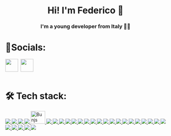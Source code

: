 <h1 align="center"><b>Hi! I'm Federico 👋</b></h1>
<h3 align="center">I'm a young developer from Italy 🧑‍💻

<br/>

<h1 align="left">📱Socials:</h1>
<p align="left">

<div style="display: flex; gap: 8px">
  <a href="https://discordapp.com/users/646076973025722388" target="_blank">
    <img src="https://skillicons.dev/icons?i=discord"  height="40" width="40" />
  </a>

  <a href="https://www.instagram.com/cavallini_federico" target="_blank">
    <img src="https://skillicons.dev/icons?i=instagram"  height="40" width="40"/>
  </a>
</div>

<br />
<h1 align="left">🛠️ Tech stack:</h1>

<div>
  <a href="https://www.typescriptlang.org" target="_blank">
    <img src="https://skillicons.dev/icons?i=ts" />
  </a>
  <a href="https://developer.mozilla.org/en-US/docs/Web/JavaScript" target="_blank">
    <img src="https://skillicons.dev/icons?i=js" />
  </a>
    <a href="https://nodejs.org/en" target="_blank">
    <img src="https://skillicons.dev/icons?i=nodejs" />
  </a>
  <a href="https://expressjs.com" target="_blank">
    <img src="https://skillicons.dev/icons?i=express" />
  </a>
  <a href="https://bun.sh" target="_blank">
    <img src="https://user-images.githubusercontent.com/709451/182802334-d9c42afe-f35d-4a7b-86ea-9985f73f20c3.png"
    alt="Bunjs" width="45" height="40" /> 
  </a>
  <a href="https://cplusplus.com" target="_blank">
    <img src="https://skillicons.dev/icons?i=cpp" />
  </a>
  <a href="https://soliditylang.org" target="_blank">
    <img src="https://skillicons.dev/icons?i=solidity" />
  </a>
  <a href="https://go.dev" target="_blank">
    <img src="https://skillicons.dev/icons?i=go" />
  </a>

  <a href="https://www.w3schools.com/html" target="_blank">
    <img src="https://skillicons.dev/icons?i=html" />
  </a>
  <a href="https://www.w3schools.com/css" target="_blank">
    <img src="https://skillicons.dev/icons?i=css" />
  </a>
  <a href="https://sass-lang.com" target="_blank">
    <img src="https://skillicons.dev/icons?i=scss" />
  </a>
  <a href="https://react.dev" target="_blank">
    <img src="https://skillicons.dev/icons?i=react" />
  </a>
    <a href="https://vitejs.dev" target="_blank">
    <img src="https://skillicons.dev/icons?i=vite" />
  </a>
  <a href="https://tailwindcss.com" target="_blank">
    <img src="https://skillicons.dev/icons?i=tailwind" />
  </a>
  <a href="https://graphql.org" target="_blank">
    <img src="https://skillicons.dev/icons?i=graphql" />
  </a>

  <a href="https://www.postgresql.org" target="_blank">
    <img src="https://skillicons.dev/icons?i=postgres" />
  </a>
  <a href="https://www.mongodb.com" target="_blank">
    <img src="https://skillicons.dev/icons?i=mongodb" />
  </a>
  <a href="https://www.prisma.io" target="_blank">
    <img src="https://skillicons.dev/icons?i=prisma" />
  </a>
  <a href="https://redis.io" target="_blank">
    <img src="https://skillicons.dev/icons?i=redis" />
  </a>

  <a href="https://www.docker.com" target="_blank">
    <img src="https://skillicons.dev/icons?i=docker" />
  </a>
  <a href="https://aws.amazon.com" target="_blank">
    <img src="https://skillicons.dev/icons?i=aws" />
  </a>
  <a href="https://www.netlify.com" target="_blank">
    <img src="https://skillicons.dev/icons?i=netlify" />
  </a>
  <a href="https://www.nginx.com" target="_blank">
    <img src="https://skillicons.dev/icons?i=nginx" />
  </a>

  <a href="https://code.visualstudio.com" target="_blank">
    <img src="https://skillicons.dev/icons?i=vscode" />
  </a>
  <a href="https://www.postman.com" target="_blank">
    <img src="https://skillicons.dev/icons?i=postman" />
  </a>
  <a href="https://www.figma.com" target="_blank">
    <img src="https://skillicons.dev/icons?i=figma" />
  </a>
  </a>
    <a href="https://www.linux.org" target="_blank">
    <img src="https://skillicons.dev/icons?i=linux" />
  </a>
  <a href="https://git-scm.com" target="_blank">
    <img src="https://skillicons.dev/icons?i=git" />
  </a>
  <a href="https://www.arduino.cc" target="_blank">
    <img src="https://skillicons.dev/icons?i=arduino" />
  </a>

</div>
